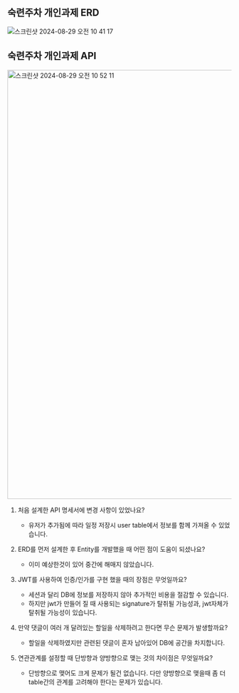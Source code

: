 
## 숙련주차 개인과제 ERD
![스크린샷 2024-08-29 오전 10 41 17](https://github.com/user-attachments/assets/e41d470e-0344-46f9-b934-c702b2d77633)

## 숙련주차 개인과제 API
<img width="963" alt="스크린샷 2024-08-29 오전 10 52 11" src="https://github.com/user-attachments/assets/b1b42134-b0d2-4b72-a365-cdaa064ef888">

1. 처음 설계한 API 명세서에 변경 사항이 있었나요? 
    - 유저가 추가됨에 따라 일정 저장시 user table에서 정보를 함께 가져올 수 있었습니다.
    
2. ERD를 먼저 설계한 후 Entity를 개발했을 때 어떤 점이 도움이 되셨나요?
    - 이미 예상한것이 있어 중간에 해매지 않았습니다.
 
3. JWT를 사용하여 인증/인가를 구현 했을 때의 장점은 무엇일까요?
    - 세션과 달리 DB에 정보를 저장하지 않아 추가적인 비용을 절감할 수 있습니다.
    - 하지만 jwt가 만들어 질 때 사용되는 signature가 탈취될 가능성과, jwt자체가 탈취될 가능성이 있습니다.
    
4. 만약 댓글이 여러 개 달려있는 할일을 삭제하려고 한다면 무슨 문제가 발생할까요?
     - 할일을 삭제하였지만 관련된 댓글이 혼자 남아있어 DB에 공간을 차지합니다.
        
6. 연관관계를 설정할 때 단방향과 양방향으로 맺는 것의 차이점은 무엇일까요?
    - 단방향으로 맺어도 크게 문제가 될건 없습니다. 다만 양방향으로 맺을때 좀 더 table간의 관계를 고려해야 한다는 문제가 있습니다.
